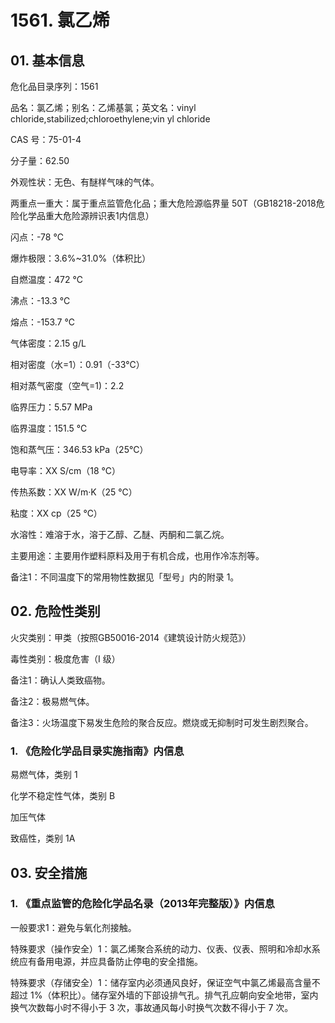 # 1561. 氯乙烯

## 01. 基本信息

危化品目录序列：1561

品名：氯乙烯；别名：乙烯基氯；英文名：vinyl chloride,stabilized;chloroethylene;vin yl chloride

CAS 号：75-01-4

分子量：62.50

外观性状：无色、有醚样气味的气体。

两重点一重大：属于重点监管危化品；重大危险源临界量 50T（GB18218-2018危险化学品重大危险源辨识表1内信息）

闪点：-78  ℃

爆炸极限：3.6%~31.0%（体积比）

自燃温度：472 ℃

沸点：-13.3 ℃

熔点：-153.7 ℃

气体密度：2.15 g/L

相对密度（水=1）：0.91（-33℃）

相对蒸气密度（空气=1)：2.2

临界压力：5.57 MPa

临界温度：151.5 ℃

饱和蒸气压：346.53 kPa（25℃）

电导率：XX S/cm（18 ℃）

传热系数：XX W/m·K（25 ℃）

粘度：XX cp（25 ℃）

水溶性：难溶于水，溶于乙醇、乙醚、丙酮和二氯乙烷。

主要用途：主要用作塑料原料及用于有机合成，也用作冷冻剂等。

备注1：不同温度下的常用物性数据见「型号」内的附录 1。

## 02. 危险性类别

火灾类别：甲类（按照GB50016-2014《建筑设计防火规范》）

毒性类别：极度危害（I 级）

备注1：确认人类致癌物。

备注2：极易燃气体。

备注3：火场温度下易发生危险的聚合反应。燃烧或无抑制时可发生剧烈聚合。

### 1. 《危险化学品目录实施指南》内信息

易燃气体，类别 1

化学不稳定性气体，类别 B 

加压气体

致癌性，类别 1A

## 03. 安全措施

### 1. 《重点监管的危险化学品名录（2013年完整版）》内信息

一般要求1：避免与氧化剂接触。

特殊要求（操作安全）1：氯乙烯聚合系统的动力、仪表、仪表、照明和冷却水系统应有备用电源，并应具备防止停电的安全措施。

特殊要求（存储安全）1：储存室内必须通风良好，保证空气中氯乙烯最高含量不超过 1%（体积比）。储存室外墙的下部设排气孔。排气孔应朝向安全地带，室内换气次数每小时不得小于 3 次，事故通风每小时换气次数不得小于 7 次。

